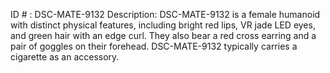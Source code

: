 ID # : DSC-MATE-9132
Description: DSC-MATE-9132 is a female humanoid with distinct physical features, including bright red lips, VR jade LED eyes, and green hair with an edge curl. They also bear a red cross earring and a pair of goggles on their forehead. DSC-MATE-9132 typically carries a cigarette as an accessory.
